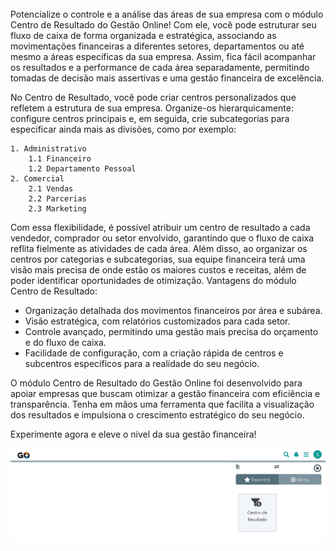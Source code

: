 <br>
Potencialize o controle e a análise das áreas de sua empresa com o módulo Centro de Resultado do Gestão Online! Com ele, você pode estruturar seu fluxo de caixa de forma organizada e estratégica, associando as movimentações financeiras a diferentes setores, departamentos ou até mesmo a áreas específicas da sua empresa. Assim, fica fácil acompanhar os resultados e a performance de cada área separadamente, permitindo tomadas de decisão mais assertivas e uma gestão financeira de excelência.

No Centro de Resultado, você pode criar centros personalizados que refletem a estrutura de sua empresa. Organize-os hierarquicamente: configure centros principais e, em seguida, crie subcategorias para especificar ainda mais as divisões, como por exemplo:

    1. Administrativo
        1.1 Financeiro
        1.2 Departamento Pessoal
    2. Comercial
        2.1 Vendas
        2.2 Parcerias
        2.3 Marketing

Com essa flexibilidade, é possível atribuir um centro de resultado a cada vendedor, comprador ou setor envolvido, garantindo que o fluxo de caixa reflita fielmente as atividades de cada área. Além disso, ao organizar os centros por categorias e subcategorias, sua equipe financeira terá uma visão mais precisa de onde estão os maiores custos e receitas, além de poder identificar oportunidades de otimização.
Vantagens do módulo Centro de Resultado:

* Organização detalhada dos movimentos financeiros por área e subárea.
* Visão estratégica, com relatórios customizados para cada setor.
* Controle avançado, permitindo uma gestão mais precisa do orçamento e do fluxo de caixa.
* Facilidade de configuração, com a criação rápida de centros e subcentros específicos para a realidade do seu negócio.

O módulo Centro de Resultado do Gestão Online foi desenvolvido para apoiar empresas que buscam otimizar a gestão financeira com eficiência e transparência. Tenha em mãos uma ferramenta que facilita a visualização dos resultados e impulsiona o crescimento estratégico do seu negócio.

Experimente agora e eleve o nível da sua gestão financeira!

 ![](https://github.com/Gestao-Online/public-docs/blob/8a40d6747bd5689f2f4c10fd4de77b501243328e/erp-v2/marketplace/extensions/br.com.gestao-online.module.centro-resultado/assets/modulo_centro_resultado_01.png?raw=true)